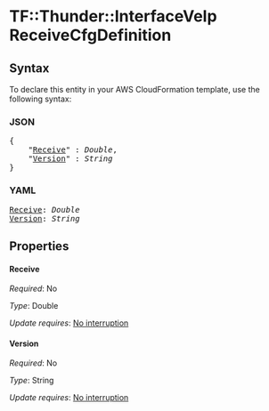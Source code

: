 # TF::Thunder::InterfaceVeIp ReceiveCfgDefinition

## Syntax

To declare this entity in your AWS CloudFormation template, use the following syntax:

### JSON

<pre>
{
    "<a href="#receive" title="Receive">Receive</a>" : <i>Double</i>,
    "<a href="#version" title="Version">Version</a>" : <i>String</i>
}
</pre>

### YAML

<pre>
<a href="#receive" title="Receive">Receive</a>: <i>Double</i>
<a href="#version" title="Version">Version</a>: <i>String</i>
</pre>

## Properties

#### Receive

_Required_: No

_Type_: Double

_Update requires_: [No interruption](https://docs.aws.amazon.com/AWSCloudFormation/latest/UserGuide/using-cfn-updating-stacks-update-behaviors.html#update-no-interrupt)

#### Version

_Required_: No

_Type_: String

_Update requires_: [No interruption](https://docs.aws.amazon.com/AWSCloudFormation/latest/UserGuide/using-cfn-updating-stacks-update-behaviors.html#update-no-interrupt)

